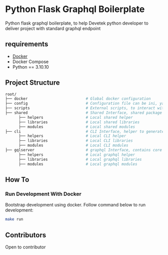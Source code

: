# Python Flask Graphql Boilerplate

Python flask graphql boilerplate, to help Devetek python developer to deliver project with standard graphql endpoint 

## requirements

- [Docker](https://github.com/devetek/belajar-docker)
- Docker Compose
- Python == 3.10.10

## Project Structure

```sh
root/
├── docker                          # Global docker configuration
├── config                          # Configuration file can be ini, yaml, json, yoml
├── scripts                         # External scripts, to interact with CI / CD
├── shared                          # Shared Interface, shared package for all application
      ├── helpers                   # Local shared helper
      ├── libraries                 # Local shared libraries
      ├── modules                   # Local shared modules
├── cli                             # CLI Interface, helper to generate preset env pre graphql run
      ├── helpers                   # Local CLI helper
      ├── libraries                 # Local CLI libraries
      ├── modules                   # Local CLI modules
├── gqlserver                       # graphql Interface, contains core of graphql instance
      ├── helpers                   # Local graphql helper
      ├── libraries                 # Local graphql libraries
      ├── modules                   # Local graphql modules
```

## How To

### Run Development With Docker

Bootstrap development using docker. Follow command below to run development:

```sh
make run
```

## Contributors

Open to contributor
